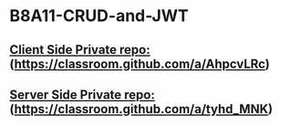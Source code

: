 # B8A11-CRUD-and-JWT

## [ Client Side Private repo:](https://classroom.github.com/a/AhpcvLRc)(https://classroom.github.com/a/AhpcvLRc)

## [ Server Side Private repo:](https://classroom.github.com/a/tyhd_MNK)(https://classroom.github.com/a/tyhd_MNK)
